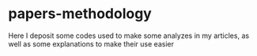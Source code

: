 # papers-methodology
Here I deposit some codes used to make some analyzes in my articles, as well as some explanations to make their use easier
